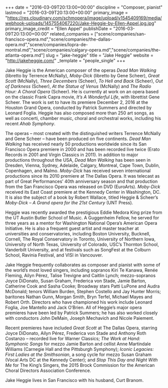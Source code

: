 +++
date = "2016-03-09T20:13:00+00:00"
discipline = "Composer, pianist"
lastmod = "2016-03-09T20:13:00+00:00"
primary_image = "https://res.cloudinary.com/schmopera/image/upload/v1545409169/media/webhook-uploads/1457554067220/Jake-Heggie-by-Ellen-Appel.jpg.jpg"
primary_image_credit = "Ellen Appel"
publishDate = "2016-03-09T20:13:00+00:00"
related_companies = ["scene/companies/san-francisco-opera.md","scene/companies/the-dallas-opera.md","scene/companies/lopra-de-montral.md","scene/companies/calgary-opera.md","scene/companies/the-atlanta-opera.md"]
slug = "jake-heggie"
title = "Jake Heggie"
website = "http://jakeheggie.com/"
_template = "people_single"
+++

Jake Heggie is the American composer of the operas *Dead Man Walking* (libretto by Terrence McNally), *Moby-Dick* (libretto by Gene Scheer), *Great Scott* (McNally), *Three Decembers* (Scheer), *To Hell and Back* (Scheer), *Out of Darkness* (Scheer), *At the Statue of Venus* (McNally) and *The Radio Hour: A Choral Opera* (Scheer). He is currently at work on an opera based on the classic Frank Capra movie, *It’s A Wonderful Life*, with librettist Gene Scheer. The work is set to have its premiere December 2, 2016 at the Houston Grand Opera, conducted by Patrick Summers and directed by Leonard Foglia. Heggie has also composed more than 250 art songs, as well as concerti, chamber music, choral and orchestral works, including his recent *Ahab Symphony*.

The operas – most created with the distinguished writers Terrence McNally and Gene Scheer – have been produced on five continents. *Dead Man Walking* has received nearly 50 productions worldwide since its San Francisco Opera premiere in 2000 and has been recorded live twice (Erato Records in 2001 and Virgin Classics in 2011). In addition to major productions throughout the USA, *Dead Man Walking* has been seen in Dresden, Vienna, Sydney, Adelaide, Calgary, Montreal, Cape Town, Dublin, Copenhagen, and Malmo. *Moby-Dick* has received seven international productions since its 2010 premiere at The Dallas Opera. It was telecast as part of Great Performances’ 40th anniversary season and that production from the San Francisco Opera was released on DVD (EuroArts). *Moby-Dick* received its East Coast premiere at the Kennedy Center in Washington, DC. It is also the subject of a book by Robert Wallace, titled Heggie & Scheer’s *Moby-Dick – A Grand opera for the 21st Century* (UNT Press).

Heggie was recently awarded the prestigious Eddie Medora King prize from the UT Austin Butler School of Music. A Guggenheim Fellow, he served for three years as a mentor for Washington National Opera’s American Opera Initiative. He is also a frequent guest artist and master teacher at universities and conservatories, including Boston University, Bucknell, Cornell, The Royal Conservatory in Toronto, University of Northern Iowa, University of North Texas, University of Colorado, USC’s Thornton School, Vanderbilt University, and at festivals such as SongFest at the Colburn School, Ravinia Festival, and VISI in Vancouver.

Jake Heggie frequently collaborates as composer and pianist with some of the world’s most loved singers, including sopranos Kiri Te Kanawa, Renée Fleming, Ailyn Pérez, Talise Trevigne and Caitlin Lynch; mezzo-sopranos Joyce DiDonato, Susan Graham, Frederica von Stade, Jamie Barton, Catherine Cook and Sasha Cooke; Broadway stars Patti LuPone and Audra McDonald; tenors William Burden, Stephen Costello and Jay Hunter Morris; baritones Nathan Gunn, Morgan Smith, Bryn Terfel, Michael Mayes and Robert Orth. Directors who have championed his work include Leonard Foglia, Joe Mantello and Jack O’Brien. All of Heggie’s major opera premieres have been led by Patrick Summers; he has also worked closely with conductors John DeMain, Joseph Mechavich and Nicole Paiement.

Recent premieres have included *Great Scott* at The Dallas Opera, starring Joyce DiDonato, Ailyn Pérez, Frederica von Stade and Anthony Roth Costanzo – recorded live for Warner Classics; *The Work at Hand: Symphonic Songs* for mezzo Jamie Barton and cellist Anne Martindale Williams (Carnegie Hall and the Pittsburgh Symphony); *Iconic Legacies: First Ladies at the Smithsonian*, a song cycle for mezzo Susan Graham (Vocal Arts DC at the Kennedy Center); and *Stop This Day and Night With Me* for The King’s Singers, the 2015 Brock Commission for the American Choral Directors Association Conference.

Jake Heggie lives in San Francisco with his husband, Curt Branom. 
